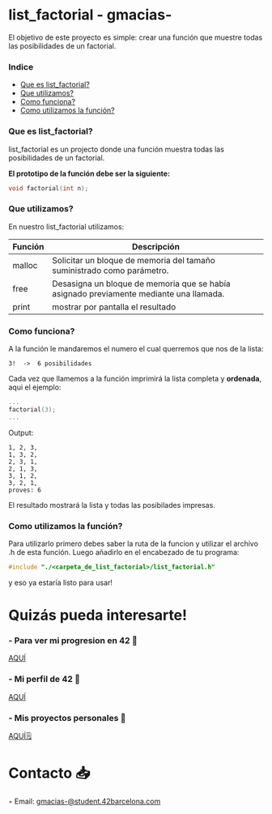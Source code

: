 # list_factorial - gmacias-
El objetivo de este proyecto es simple: crear una función que muestre todas las posibilidades de un factorial.
### Indice
* [Que es list_factorial?](#que-es-list_factorial)
* [Que utilizamos?](#que-utilizamos)
* [Como funciona?](#como-funciona)
* [Como utilizamos la función?](#como-utilizamos-la-función)

### Que es list_factorial?
list_factorial es un projecto donde una función muestra todas las posibilidades de un factorial.

<b>El prototipo de la función debe ser la siguiente:</b>

```C
void factorial(int n);
```

### Que utilizamos?
En nuestro list_factorial utilizamos:

| Función  | Descripción														 			|
|-------|-----------------------------------------------------------------------------------|
| malloc | Solicitar un bloque de memoria del tamaño suministrado como parámetro.     													|
| free | Desasigna un bloque de memoria que se había asignado previamente mediante una llamada. 											|
| print |  mostrar por pantalla el resultado               									|


### Como funciona?

A la función le mandaremos el numero el cual querremos que nos de la lista:  

	3!  ->	6 posibilidades

Cada vez que llamemos a la función imprimirá la lista completa y **ordenada**, aqui el ejemplo:
```C
...
factorial(3);
...
```
Output:

	1, 2, 3,  
 	1, 3, 2,  
  	2, 3, 1,  
 	2, 1, 3,  
  	3, 1, 2,  
 	3, 2, 1,  
  	proves: 6

El resultado mostrará la lista y todas las posibilades impresas.

### Como utilizamos la función?

Para utilizarlo primero debes saber la ruta de la funcion y utilizar el archivo .h de esta función. Luego añadirlo en el
encabezado de tu programa:

```C
#include "./<carpeta_de_list_factorial>/list_factorial.h"
```

y eso ya estaría listo para usar!

# Quizás pueda interesarte!

### - Para ver mi progresion en 42 🌠
[AQUÍ](https://github.com/gjmacias/42BCN)

### - Mi perfil de 42 👾
[AQUÍ](https://profile.intra.42.fr/users/gmacias-)

### - Mis proyectos personales 🧐
[AQUÍ🗒️](https://github.com/gjmacias/autoproyectos)

# Contacto 📥

◦ Email: gmacias-@student.42barcelona.com

[1]: https://www.42barcelona.com/ "42 BCN"
